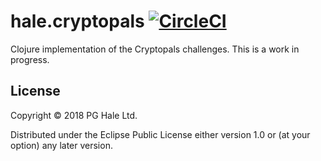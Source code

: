 # hale.cryptopals [![CircleCI](https://circleci.com/gh/hale/cryptopals.svg?style=svg)](https://circleci.com/gh/hale/cryptopals)

Clojure implementation of the Cryptopals challenges. This is a work in progress.

## License

Copyright © 2018 PG Hale Ltd.

Distributed under the Eclipse Public License either version 1.0 or (at
your option) any later version.
